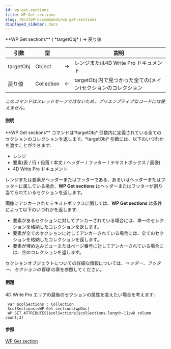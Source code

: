 ```yaml
---
id: wp-get-sections
title: WP Get sections
slug: /WritePro/commands/wp-get-sections
displayed_sidebar: docs
---
```


<!--REF #_command_.WP Get sections.Syntax-->**WP Get sections** ( *targetObj* ) -> 戻り値<!-- END REF-->
<!--REF #_command_.WP Get sections.Params-->
| 引数 | 型 |  | 説明 |
| --- | --- | --- | --- |
| targetObj | Object | &#8594;  | レンジまたは4D Write Pro ドキュメント |
| 戻り値 | Collection | &#8592; | targetObj 内で見つかった全ての(メイン)セクションのコレクション |

<!-- END REF-->

*このコマンドはスレッドセーフではないため、プリエンプティブなコードには使えません。*


#### 説明 

<!--REF #_command_.WP Get sections.Summary-->**WP Get sections** コマンドは*targetObj* 引数内に定義されている全てのセクションのコレクションを返します。<!-- END REF-->*targetObj* 引数には、以下のいづれかを渡すことができます:

* レンジ
* 要素(表 / 行 / 段落 / 本文 / ヘッダー / フッター / テキストボックス / 画像)
* 4D Write Pro ドキュメント

レンジまたは要素がヘッダーまたはフッターである、あるいはヘッダーまたはフッターに属している場合、**WP Get sections** はヘッダーまたはフッターが割り当てられているセクションを返します。

画像にアンカーされたテキストボックスに関しては、**WP Get sections** は条件によって以下のいづれかを返します: 

* 要素があるセクションに対してアンカーされている場合には、単一のセレクションを格納したコレクションを返します。
* 要素が全てのセクションに対してアンカーされている場合には、全てのセクションを格納したコレクションを返します。
* 要素が埋め込みビューまたはページ番号に対してアンカーされている場合には、空のコレクションを返します。

セクションオブジェクトについての詳細な情報については、*ヘッダー、フッター、セクションの管理* の章を参照してください。

#### 例題 

4D Write Pro エリアの最後のセクションの属性を変えたい場合を考えます:

```4d
 var $colSections : Collection
 $colSections:=WP Get sections(wpDoc)
 WP SET ATTRIBUTES($colSections[$colSections.length-1];wk column count;3)
```

#### 参照 

[WP Get section](wp-get-section.md)  
